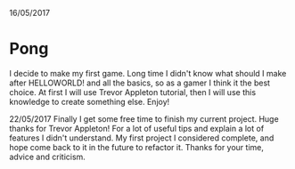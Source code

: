 16/05/2017
# Pong
I decide to make my first game. Long time I didn't know what should I make after HELLOWORLD! and all the basics, so as a gamer I think it the best choice. At first I will use Trevor Appleton tutorial, then I will use this knowledge to create something else. Enjoy!

22/05/2017
Finally I get some free time to finish my current project. Huge thanks for Trevor Appleton! For a lot of useful tips and explain a lot of features I didn't understand. My first project I considered complete, and hope come back to it in the future to refactor it. Thanks for your time, advice and criticism.
